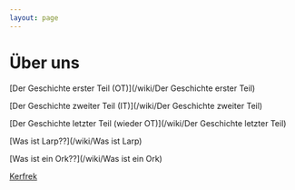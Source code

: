 ```yaml
---
layout: page
---
```


Über uns
========

[Der Geschichte erster Teil (OT)](/wiki/Der Geschichte erster Teil)

[Der Geschichte zweiter Teil (IT)](/wiki/Der Geschichte zweiter Teil)

[Der Geschichte letzter Teil (wieder OT)](/wiki/Der Geschichte letzter Teil)

[Was ist Larp??](/wiki/Was ist Larp)

[Was ist ein Ork??](/wiki/Was ist ein Ork)

[Kerfrek](/wiki/Kerfrek)